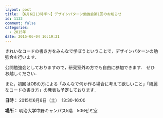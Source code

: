 ```yaml
---
layout: post
title: 【6月6日13時半～】デザインパターン勉強会第1回のお知らせ
id: 1132
comment: false
categories:
  - 2015年
date: 2015-06-04 16:19:21
---
```


きれいなコードの書き方をみんなで学ぼうということで，デザインパターンの勉強会を行います．

公開勉強会としておりますので，研究室外の方でも自由に参加できます．
ぜひお越しください．

また，初回はOBの方による「みんなで何か作る場合に考えて欲しいこと」「綺麗なコードの書き方」の発表も予定しております．

**日時：** 2015年6月6日（土）　13:30-16:00

**場所：** 明治大学中野キャンパス5階　506ゼミ室
